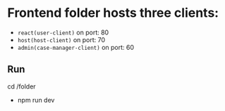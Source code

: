 # Frontend folder hosts three clients:

- `react(user-client)` on port: 80
- `host(host-client)` on port: 70
- `admin(case-manager-client)` on port: 60

## Run

cd /folder
- npm run dev

